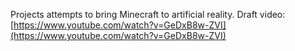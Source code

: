 Projects attempts to bring Minecraft to artificial reality.
Draft video: [https://www.youtube.com/watch?v=GeDxB8w-ZVI](https://www.youtube.com/watch?v=GeDxB8w-ZVI)